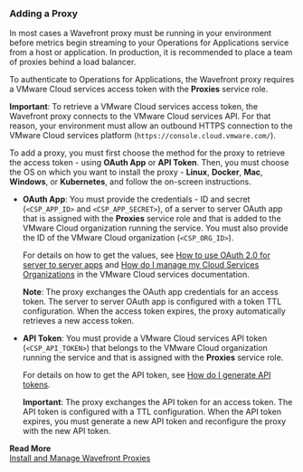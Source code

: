 ### Adding a Proxy

In most cases a Wavefront proxy must be running in your environment before metrics begin streaming to your Operations for Applications service from a host or application. In production, it is recommended to place a team of proxies behind a load balancer.

To authenticate to Operations for Applications, the Wavefront proxy requires a VMware Cloud services access token with the **Proxies** service role.

**Important**: To retrieve a VMware Cloud services access token, the Wavefront proxy connects to the VMware Cloud services API. For that reason, your environment must allow an outbound HTTPS connection to the VMware Cloud services platform (`https://console.cloud.vmware.com/`).

To add a proxy, you must first choose the method for the proxy to retrieve the access token - using **OAuth App** or **API Token**. Then, you must choose the OS on which you want to install the proxy - **Linux**, **Docker**, **Mac**, **Windows**, or **Kubernetes**, and follow the on-screen instructions.

* **OAuth App**: You must provide the credentials - ID and secret (`<CSP_APP_ID>` and `<CSP_APP_SECRET>`), of a server to server OAuth app that is assigned with the **Proxies** service role and that is added to the VMware Cloud organization running the service. You must also provide the ID of the VMware Cloud organization (`<CSP_ORG_ID>`).

    For details on how to get the values, see [How to use OAuth 2.0 for server to server apps](https://docs.vmware.com/en/VMware-Cloud-services/services/Using-VMware-Cloud-Services/GUID-327AE12A-85DB-474B-89B2-86651DF91C77.html?hWord=N4IgpgHiBcIMpgE4DckAIAuB7NBnJqiaAhgA6kgC+QA) and [How do I manage my Cloud Services Organizations](https://docs.vmware.com/en/VMware-Cloud-services/services/Using-VMware-Cloud-Services/GUID-CF9E9318-B811-48CF-8499-9419997DC1F8.html) in the VMware Cloud services documentation.

    **Note**: The proxy exchanges the OAuth app credentials for an access token. The server to server OAuth app is configured with a token TTL configuration. When the access token expires, the proxy automatically retrieves a new access token.

* **API Token**: You must provide a VMware Cloud services API token (`<CSP_API_TOKEN>`) that belongs to the VMware Cloud organization running the service and that is assigned with the **Proxies** service role.

    For details on how to get the API token, see [How do I generate API tokens](https://docs.vmware.com/en/VMware-Cloud-services/services/Using-VMware-Cloud-Services/GUID-E2A3B1C1-E9AD-4B00-A6B6-88D31FCDDF7C.html).

    **Important**: The proxy exchanges the API token for an access token. The API token is configured with a TTL configuration. When the API token expires, you must generate a new API token and reconfigure the proxy with the new API token.

**Read More**<br/>
[Install and Manage Wavefront Proxies](http://docs.wavefront.com/proxies_installing.html)